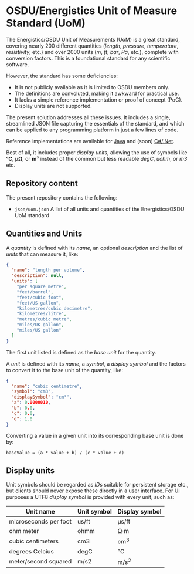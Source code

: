 # OSDU/Energistics Unit of Measure Standard (UoM)

The Energistics/OSDU Unit of Measurements (UoM) is a great standard,
covering nearly 200 different quantities (_length_, _pressure_, _temperature_, _resistivity_, etc.)
and over 2000 units (_m_, _ft_, _bar_, _Pa_, etc.), complete with conversion factors.
This is a foundational standard for any scientific software.

However, the standard has some deficiencies:

* It is not publicly available as it is limited to OSDU members only.
* The definitions are convoluted, making it awkward for practical use.
* It lacks a simple reference implementation or proof of concept (PoC).
* Display units are not supported.

The present solution addresses all these issues.
It includes a single, streamlined JSON file capturing the essentials of the standard,
and which can be applied to any programming platform in just a few lines of code.

Reference implementations are available for
[Java](https://github.com/geosoft-as/juom)
and (soon)
[C#/.Net](https://github.com/geosoft-as/nuom).

Best of all, it includes proper _display units_, allowing the use of symbols like **°C**, **µΩ**, or **m³**
instead of the common but less readable _degC_, _uohm_, or _m3_ etc.



## Repository content

The present repository contains the following:

* `json/uom.json`   A list of all units and quantities of the Energistics/OSDU UoM standard



## Quantities and Units

A _quantity_ is defined with its _name_, an optional _description_ and the list of _units_ that can measure it, like:

```JSON
{
  "name": "length per volume",
  "description": null,
  "units": [
    "per square metre",
    "feet/barrel",
    "feet/cubic foot",
    "feet/US gallon",
    "kilometres/cubic decimetre",
    "kilometres/litre",
    "metres/cubic metre",
    "miles/UK gallon",
    "miles/US gallon"
  ]
}
```

The first unit listed is defined as the _base unit_ for the quantity.

A _unit_ is defined with its _name_, a _symbol_, a _display symbol_ and the factors to convert
it to the base unit of the quantity, like:

```JSON
{
  "name": "cubic centimetre",
  "symbol": "cm3",
  "displaySymbol": "cm³",
  "a": 0.0000010,
  "b": 0.0,
  "c": 0.0,
  "d": 1.0
}
```

Converting a value in a given unit into its corresponding base unit is done by:

```
baseValue = (a * value + b) / (c * value + d)
```


## Display units

Unit symbols should be regarded as _IDs_ suitable for persistent storage etc., but clients
should never expose these directly in a user interface. For UI purposes a UTF8 _display symbol_
is provided with every unit, such as:


| Unit name             | Unit symbol | Display symbol   |
|-----------------------|-------------|------------------|
| microseconds per foot | us/ft       | &#181;s/ft       |
| ohm meter             | ohmm        | &#8486;&middot;m |
| cubic centimeters     | cm3         | cm<sup>3</sup>   |
| degrees Celcius       | degC        | &deg;C           |
| meter/second squared  | m/s2        | m/s<sup>2</sup>  |

